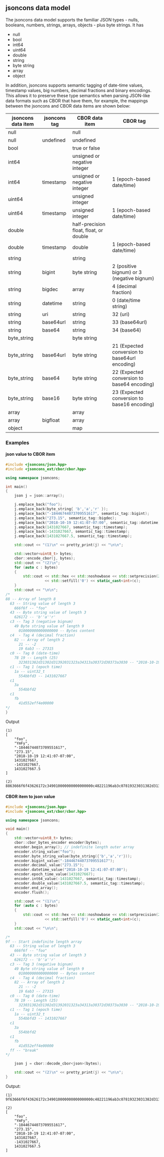 ## jsoncons data model

The jsoncons data model supports the familiar JSON types - nulls,
booleans, numbers, strings, arrays, objects - plus byte strings. It has

- null
- bool
- int64
- uint64
- double
- string
- byte string
- array
- object

In addition, jsoncons supports semantic tagging of date-time values, timestamp values, big numbers, 
decimal fractions and binary encodings. This allows it to preserve these type semantics when parsing 
JSON-like data formats such as CBOR that have them, for example, the mappings between the jsoncons
and CBOR data items are shown below:

jsoncons data item|jsoncons tag|CBOR data item|CBOR tag
--------------|------------------|---------------|--------
null          |                  | null |&#160;
null          | undefined        | undefined |&#160;
bool          |                  | true or false |&#160;
int64         |                  | unsigned or negative integer |&#160;
int64         | timestamp        | unsigned or negative integer | 1 (epoch-based date/time)
uint64        |                  | unsigned integer |&#160;
uint64        | timestamp        | unsigned integer | 1 (epoch-based date/time)
double        |                  | half-precision float, float, or double |&#160;
double        | timestamp        | double | 1 (epoch-based date/time)
string        |                  | string |&#160;
string        | bigint      | byte string | 2 (positive bignum) or 3 (negative bignum)  
string        | bigdec      | array | 4 (decimal fraction)
string        | datetime        | string | 0 (date/time string) 
string        | uri              | string | 32 (uri)
string        | base64url        | string | 33 (base64url)
string        | base64           | string | 34 (base64)
byte_string   |                  | byte string |&#160;
byte_string   | base64url        | byte string | 21 (Expected conversion to base64url encoding)
byte_string   | base64           | byte string | 22 (Expected conversion to base64 encoding)
byte_string   | base16           | byte string | 23 (Expected conversion to base16 encoding)
array         |                  | array |&#160;
array         | bigfloat        | array |&#160; | 5 (bigfloat)
object        |                  | map |&#160;

### Examples

#### json value to CBOR item

```c++
#include <jsoncons/json.hpp>
#include <jsoncons_ext/cbor/cbor.hpp>

using namespace jsoncons;

int main()
{
    json j = json::array();

    j.emplace_back("foo");
    j.emplace_back(byte_string{ 'b','a','r' });
    j.emplace_back("-18446744073709551617", semantic_tag::bigint);
    j.emplace_back("273.15", semantic_tag::bigdec);
    j.emplace_back("2018-10-19 12:41:07-07:00", semantic_tag::datetime);
    j.emplace_back(1431027667, semantic_tag::timestamp);
    j.emplace_back(-1431027667, semantic_tag::timestamp);
    j.emplace_back(1431027667.5, semantic_tag::timestamp);

    std::cout << "(1)\n" << pretty_print(j) << "\n\n";

    std::vector<uint8_t> bytes;
    cbor::encode_cbor(j, bytes);
    std::cout << "(2)\n";
    for (auto c : bytes)
    {
        std::cout << std::hex << std::noshowbase << std::setprecision(2) << std::setw(2)
                  << std::setfill('0') << static_cast<int>(c);
    }
    std::cout << "\n\n";
/*
88 -- Array of length 8
  63 -- String value of length 3 
    666f6f -- "foo"
  43 -- Byte string value of length 3
    626172 -- 'b''a''r'
  c3 -- Tag 3 (negative bignum)
    49 Byte string value of length 9
      010000000000000000 -- Bytes content
  c4  - Tag 4 (decimal fraction)
    82 -- Array of length 2
      21 -- -2
      19 6ab3 -- 27315
  c0 -- Tag 0 (date-time)
    78 19 -- Length (25)
      323031382d31302d31392031323a34313a30372d30373a3030 -- "2018-10-19 12:41:07-07:00"
  c1 -- Tag 1 (epoch time)
    1a -- uint32_t
      554bbfd3 -- 1431027667 
  c1
    3a
      554bbfd2
  c1
    fb
      41d552eff4e00000
*/
}
```
Output
```
(1)
[
    "foo",
    "YmFy",
    "-18446744073709551617",
    "273.15",
    "2018-10-19 12:41:07-07:00",
    1431027667,
    -1431027667,
    1431027667.5
]

(2)
8863666f6f43626172c349010000000000000000c48221196ab3c07819323031382d31302d31392031323a34313a30372d30373a3030c11a554bbfd3c13a554bbfd2c1fb41d552eff4e00000
```

#### CBOR item to json value

```c++
#include <jsoncons/json.hpp>
#include <jsoncons_ext/cbor/cbor.hpp>

using namespace jsoncons;

void main()
{
    std::vector<uint8_t> bytes;
    cbor::cbor_bytes_encoder encoder(bytes);
    encoder.begin_array(); // indefinite length outer array
    encoder.string_value("foo");
    encoder.byte_string_value(byte_string({'b','a','r'}));
    encoder.bigint_value("-18446744073709551617");
    encoder.decimal_value("273.15");
    encoder.datetime_value("2018-10-19 12:41:07-07:00");
    encoder.epoch_time_value(1431027667);
    encoder.int64_value(-1431027667, semantic_tag::timestamp);
    encoder.double_value(1431027667.5, semantic_tag::timestamp);
    encoder.end_array();
    encoder.flush();

    std::cout << "(1)\n";
    for (auto c : bytes)
    {
        std::cout << std::hex << std::noshowbase << std::setprecision(2) << std::setw(2)
                  << std::setfill('0') << static_cast<int>(c);
    }
    std::cout << "\n\n";

/*
9f -- Start indefinite length array 
  63 -- String value of length 3 
    666f6f -- "foo"
  43 -- Byte string value of length 3
    626172 -- 'b''a''r'
  c3 -- Tag 3 (negative bignum)
    49 Byte string value of length 9
      010000000000000000 -- Bytes content
  c4  - Tag 4 (decimal fraction)
    82 -- Array of length 2
      21 -- -2
      19 6ab3 -- 27315
  c0 -- Tag 0 (date-time)
    78 19 -- Length (25)
      323031382d31302d31392031323a34313a30372d30373a3030 -- "2018-10-19 12:41:07-07:00"
  c1 -- Tag 1 (epoch time)
    1a -- uint32_t
      554bbfd3 -- 1431027667 
  c1
    3a
      554bbfd2
  c1
    fb
      41d552eff4e00000
  ff -- "break" 
*/

    json j = cbor::decode_cbor<json>(bytes);

    std::cout << "(2)\n" << pretty_print(j) << "\n\n";
}
```
Output:
```
(1)
9f63666f6f43626172c349010000000000000000c48221196ab3c07819323031382d31302d31392031323a34313a30372d30373a3030c11a554bbfd3c13a554bbfd2c1fb41d552eff4e00000ff

(2)
[
    "foo",
    "YmFy",
    "-18446744073709551617",
    "273.15",
    "2018-10-19 12:41:07-07:00",
    1431027667,
    -1431027667,
    1431027667.5
]
```

